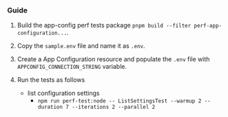 ### Guide

1. Build the app-config perf tests package `pnpm build --filter perf-app-configuration...`.
2. Copy the `sample.env` file and name it as `.env`.
3. Create a App Configuration resource and populate the `.env` file with `APPCONFIG_CONNECTION_STRING` variable.
4. Run the tests as follows

   - list configuration settings
     - `npm run perf-test:node -- ListSettingsTest --warmup 2 --duration 7 --iterations 2 --parallel 2`
